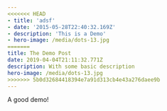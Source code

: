 ```yaml
---
<<<<<<< HEAD
- title: 'adsf'
- date: '2015-05-28T22:40:32.169Z'
- description: 'This is a Demo'
- hero-image: /media/dots-13.jpg
=======
title: The Demo Post
date: 2019-04-04T21:11:32.771Z
description: With some basic description
hero-image: /media/dots-13.jpg
>>>>>>> 5b0d32684418394e7a91d313cb4e43a276daee9b
---
```

A good demo!
